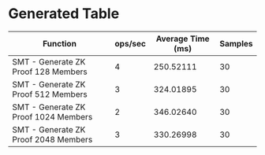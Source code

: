 # Generated Table

| Function                             | ops/sec | Average Time (ms) | Samples |
| ------------------------------------ | ------- | ----------------- | ------- |
| SMT - Generate ZK Proof 128 Members  | 4       | 250.52111         | 30      |
| SMT - Generate ZK Proof 512 Members  | 3       | 324.01895         | 30      |
| SMT - Generate ZK Proof 1024 Members | 2       | 346.02640         | 30      |
| SMT - Generate ZK Proof 2048 Members | 3       | 330.26998         | 30      |

